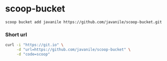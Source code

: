 # scoop-bucket

```shell
scoop bucket add javanile https://github.com/javanile/scoop-bucket.git
```

### Short url

```bash
curl -i "https://git.io" \
     -d "url=https://github.com/javanile/scoop-bucket" \
     -d "code=scoop"
```
